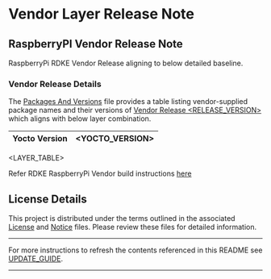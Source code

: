 # Vendor Layer Release Note
## RaspberryPI Vendor Release Note
RaspberryPi RDKE Vendor Release aligning to below detailed baseline.

### Vendor Release Details
The [Packages And Versions](VendorPackagesAndVersions.md) file provides a table listing vendor-supplied package names and their versions of [Vendor Release <RELEASE_VERSION>](https://github.com/rdkcentral/vendor-manifest-raspberrypi/releases/tag/<RELEASE_VERSION>) which aligns with below layer combination.


| Yocto Version | <YOCTO_VERSION> |
|--------------|-----------------|
<LAYER_TABLE>

Refer RDKE RaspberryPi Vendor build instructions [here](https://github.com/rdkcentral/vendor-manifest-raspberrypi?tab=readme-ov-file#vendor-manifest-raspberrypi)

## License Details
This project is distributed under the terms outlined in the associated [License](LICENSE) and [Notice](NOTICE) files. Please review these files for detailed information.

--- 

For more instructions to refresh the contents referenced in this README see [UPDATE_GUIDE](Tools/UPDATE_GUIDE.md).

---
